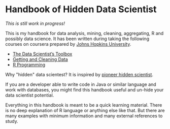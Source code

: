 # Handbook of Hidden Data Scientist

*This is still work in progress!*

This is my handbook for data analysis, mining, cleaning, aggregating, R and possibly data science. It has been written during taking the following courses on coursera prepared by [Johns Hopkins University](https://www.coursera.org/jhu).

* [The Data Scientist’s Toolbox](https://www.coursera.org/course/datascitoolbox)
* [Getting and Cleaning Data](https://www.coursera.org/course/getdata)
* [R Programming](https://www.coursera.org/course/rprog)

Why "hidden" data scientest? It is inspired by [pioneer hidden scientist](https://www.youtube.com/watch?v=mkOCe58jReo).

If you are a developer able to write code in Java or similar language and work with databases, you might find this handbook useful and un-hide your data scientist potential.

Everything in this handbook is meant to be a quick learning material. There is no deep explanation of R language or anything else like that. But there are many examples with minimum information and many external references to study.
